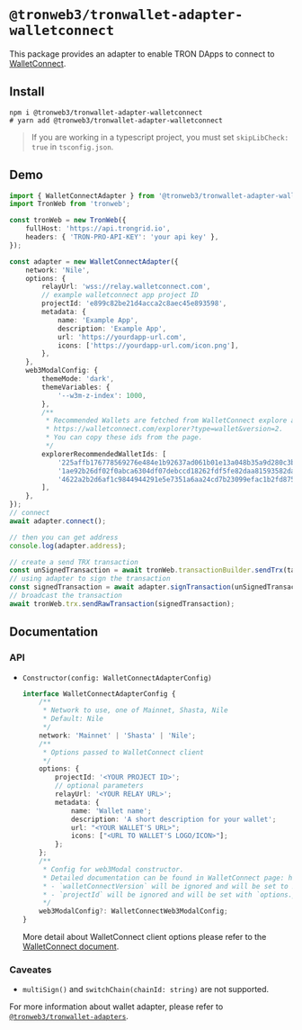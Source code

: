 # `@tronweb3/tronwallet-adapter-walletconnect`

This package provides an adapter to enable TRON DApps to connect to [WalletConnect](https://walletconnect.com/).

## Install

```shell
npm i @tronweb3/tronwallet-adapter-walletconnect
# yarn add @tronweb3/tronwallet-adapter-walletconnect
```

> If you are working in a typescript project, you must set `skipLibCheck: true` in `tsconfig.json`.

## Demo

```typescript
import { WalletConnectAdapter } from '@tronweb3/tronwallet-adapter-walletconnect';
import TronWeb from 'tronweb';

const tronWeb = new TronWeb({
    fullHost: 'https://api.trongrid.io',
    headers: { 'TRON-PRO-API-KEY': 'your api key' },
});

const adapter = new WalletConnectAdapter({
    network: 'Nile',
    options: {
        relayUrl: 'wss://relay.walletconnect.com',
        // example walletconnect app project ID
        projectId: 'e899c82be21d4acca2c8aec45e893598',
        metadata: {
            name: 'Example App',
            description: 'Example App',
            url: 'https://yourdapp-url.com',
            icons: ['https://yourdapp-url.com/icon.png'],
        },
    },
    web3ModalConfig: {
        themeMode: 'dark',
        themeVariables: {
            '--w3m-z-index': 1000,
        },
        /**
         * Recommended Wallets are fetched from WalletConnect explore api:
         * https://walletconnect.com/explorer?type=wallet&version=2.
         * You can copy these ids from the page.
         */
        explorerRecommendedWalletIds: [
            '225affb176778569276e484e1b92637ad061b01e13a048b35a9d280c3b58970f',
            '1ae92b26df02f0abca6304df07debccd18262fdf5fe82daa81593582dac9a369',
            '4622a2b2d6af1c9844944291e5e7351a6aa24cd7b23099efac1b2fd875da31a0',
        ],
    },
});
// connect
await adapter.connect();

// then you can get address
console.log(adapter.address);

// create a send TRX transaction
const unSignedTransaction = await tronWeb.transactionBuilder.sendTrx(targetAddress, 100, adapter.address);
// using adapter to sign the transaction
const signedTransaction = await adapter.signTransaction(unSignedTransaction);
// broadcast the transaction
await tronWeb.trx.sendRawTransaction(signedTransaction);
```

## Documentation

### API

-   `Constructor(config: WalletConnectAdapterConfig)`
    ```typescript
    interface WalletConnectAdapterConfig {
        /**
         * Network to use, one of Mainnet, Shasta, Nile
         * Default: Nile
         */
        network: 'Mainnet' | 'Shasta' | 'Nile';
        /**
         * Options passed to WalletConnect client
         */
        options: {
            projectId: '<YOUR PROJECT ID>';
            // optional parameters
            relayUrl: '<YOUR RELAY URL>';
            metadata: {
                name: 'Wallet name';
                description: 'A short description for your wallet';
                url: "<YOUR WALLET'S URL>";
                icons: ["<URL TO WALLET'S LOGO/ICON>"];
            };
        };
        /**
         * Config for web3Modal constructor.
         * Detailed documentation can be found in WalletConnect page: https://docs.walletconnect.com/2.0/web/web3modal/html/wagmi/options.
         * - `walletConnectVersion` will be ignored and will be set to 2.
         * - `projectId` will be ignored and will be set with `options.projectId`.
         */
        web3ModalConfig?: WalletConnectWeb3ModalConfig;
    }
    ```
    More detail about WalletConnect client options please refer to the [WalletConnect document](https://docs.walletconnect.com/2.0/javascript/sign/dapp-usage).

### Caveates

-   `multiSign()` and `switchChain(chainId: string)` are not supported.

For more information about wallet adapter, please refer to [`@tronweb3/tronwallet-adapters`](https://github.com/tronsolution/tronwallet-adapter/tree/main/packages/adapters/adapters).
